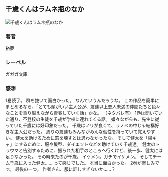 ## 千歳くんはラムネ瓶のなか
![千歳くんはラムネ瓶のなか](https://cdn.discordapp.com/attachments/1211570779934695494/1217708608888770620/1IyBN62HhyYgPIFv6oen3SnPQNd11eW24QkEvYVr-vcf8Sa88LsGyQGXPmRlShw.png?ex=66050284&is=65f28d84&hm=8e6cecb36d17a994e9af42ee97c96602a69618462a955e170cd793c00e29868a&)
### 著者
裕夢
### レーベル
ガガガ文庫
### 感想
1巻読了。
群を抜いて面白かった。
なんていうんだろうな。
この作品を簡単にまとめるなら、「とても頭がいい主人公が、友達以上恋人未満の仲間たちと色々なことを乗り越えながら青春していく話」かな。
（ネタバレ有）
1巻は聞いていた通り、不登校の生徒を千歳が学校に連れてくる話。
嫌々ながらも、先生に従っていた千歳には好印象だった。
千歳はノリが良くて、ラノベの中じゃ結構好きな主人公だった。
周りの友達もみんながみんな個性を持っていて覚えやすい。
健太を助けるために窓を壊すとは思わなかったな。
そして健太を「陽キャ」にするために、服や髪型、ダイエットなどを助けていく千歳達。
健太のトラウマと告別するために、振られた相手のところへ行くけど、後一歩、健太には足りなかった。
その時来たのが千歳。
イケメン。ガチでイケメン。
そしてチーム千歳に入った健太……
って感じでした。
本当に面白かった。
2巻が楽しみです。
最後の一つ。
作者さん、服に詳しすぎないか……？